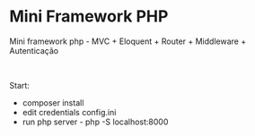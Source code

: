 <h1>Mini Framework PHP</h1>
<p>
Mini framework php - MVC + Eloquent + Router + Middleware + Autenticação
</p>
<br>
<p>
Start: 
</p>
<ul>
<li>
composer install <br>
</li>
<li>
edit credentials config.ini <br>
</li>
<li>
run php server - php -S localhost:8000
</li>
</ul>
